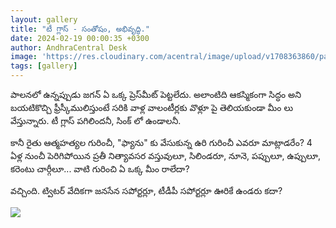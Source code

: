 ```yaml
---
layout: gallery
title: "టీ గ్లాస్ - సంతోషం, అభివృద్ధి."
date: 2024-02-19 00:00:35 +0300
author: AndhraCentral Desk
image: 'https://res.cloudinary.com/acentral/image/upload/v1708363860/pawank/teaglassfordevelopment_blfaao.jpg'
tags: [gallery]
---
```


పాలనలో ఉన్నప్పుడు జగన్ ఏ ఒక్క ప్రెస్‌మీట్ పెట్టలేదు. అలాంటిది ఆకస్మికంగా సిద్ధం అని బయటికొచ్చి ఫ్రీస్కీములిస్తుంటే సరికి వాళ్ల వాలంటీర్లకు వొళ్లూ పై తెలియకుండా మీం లు వేస్తున్నారు. టీ గ్లాస్ పగిలిందనీ, సింక్ లో ఉండాలనీ.

కానీ రైతు ఆత్మహత్యల గురించీ, "ఫ్యాను" కు వేసుకున్న ఉరి గురించీ ఎవరూ మాట్లాడరేం? 4 ఏళ్ల నుంచీ పెరిగిపోయిన ప్రతీ నిత్యావసర వస్తువులూ, సిలిండరూ, నూనె, పప్పులూ, ఉప్పులూ, కరెంటు చార్గీలూ... వాటి గురించి ఏ ఒక్క మీం రాలేదా?

వచ్చింది. ట్విటర్ వేదికగా జనసేన సపోర్టర్లూ, టీడీపీ సపోర్టర్లూ ఊరికే ఉండరు కదా?


<div class="gallery-box">
  <div class="gallery">
    <img src="https://res.cloudinary.com/acentral/image/upload/v1708364189/pawank/teaglass_s1c7m3.jpg" loading="lazy">
  </div>
</div>
